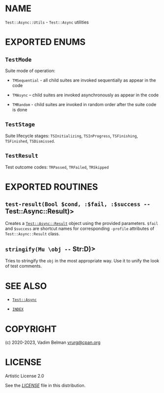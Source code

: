 # NAME

`Test::Async::Utils` - `Test::Async` utilities

# EXPORTED ENUMS

## `TestMode`

Suite mode of operation:

  - `TMSequential` - all child suites are invoked sequentially as appear in the code

  - `TMAsync` – child suites are invoked asynchronously as appear in the code

  - `TMRandom` - child suites are invoked in random order after the suite code is done

## `TestStage`

Suite lifecycle stages: `TSInitializing`, `TSInProgress`, `TSFinishing`, `TSFinished`, `TSDismissed`.

## `TestResult`

Test outcome codes: `TRPassed`, `TRFailed`, `TRSkipped`

# EXPORTED ROUTINES

## `test-result(Bool $cond, :$fail, :$success --` Test::Async::Result)\>

Creates a [`Test::Async::Result`](Result.md) object using the provided parameters. `$fail` and `$success` are shortcut names for corresponding `-profile` attributes of `Test::Async::Result` class.

## `stringify(Mu \obj --` Str:D)\>

Tries to stringify the `obj` in the most appropriate way. Use it to unify the look of test comments.

# SEE ALSO

  - [`Test::Async`](../Async.md)

  - [`INDEX`](../../../../INDEX.md)

# COPYRIGHT

(c) 2020-2023, Vadim Belman <vrurg@cpan.org>

# LICENSE

Artistic License 2.0

See the [*LICENSE*](../../../../LICENSE) file in this distribution.
